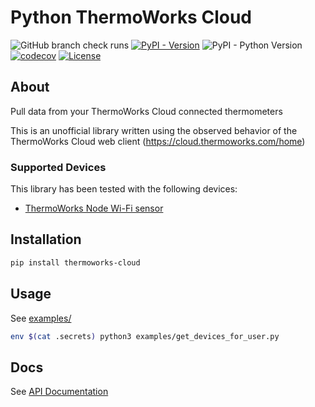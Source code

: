 # Python ThermoWorks Cloud

![GitHub branch check runs](https://img.shields.io/github/check-runs/a2hill/python-thermoworks-cloud/main)
[![PyPI - Version](https://img.shields.io/pypi/v/thermoworks-cloud)](https://pypi.org/project/thermoworks-cloud/)
![PyPI - Python Version](https://img.shields.io/pypi/pyversions/thermoworks-cloud)
[![codecov](https://codecov.io/gh/a2hill/python-thermoworks-cloud/branch/main/graph/badge.svg?token=1QQENQPNB2)](https://codecov.io/gh/a2hill/python-thermoworks-cloud)
[![License](https://img.shields.io/github/license/a2hill/python-thermoworks-cloud)](https://raw.githubusercontent.com/a2hill/python-thermoworks-cloud/refs/heads/main/LICENSE.txt)


## About
Pull data from your ThermoWorks Cloud connected thermometers

This is an unofficial library written using the observed behavior of the ThermoWorks Cloud web client (https://cloud.thermoworks.com/home)

### Supported Devices
This library has been tested with the following devices:
* [ThermoWorks Node Wi-Fi sensor](https://www.thermoworks.com/node/)


## Installation
```bash
pip install thermoworks-cloud
```

## Usage
See [examples/](examples/)

```bash
env $(cat .secrets) python3 examples/get_devices_for_user.py 
```

## Docs
See [API Documentation](https://a2hill.github.io/python-thermoworks-cloud/index.html)